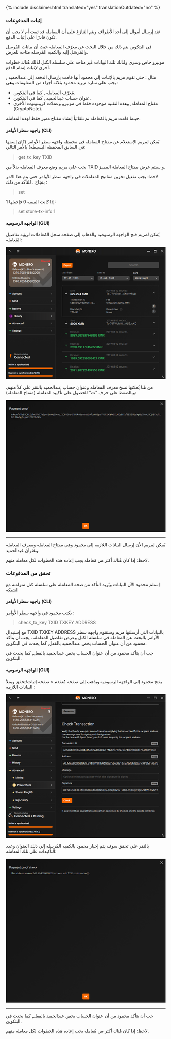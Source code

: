 {% include disclaimer.html translated="yes" translationOutdated="no" %}

### إثبات المدفوعات

عند إرسال أموال إلى أحد الأطراف ويتم التنازع علي أن المعامله قد تمت أم لا يجب أن تكون قادرًا على إثبات الدفع.

في البتكوين يتم ذلك من خلال البحث عن معرّف المعامله حيث أن بيانات المُرسل والمُرسَل إليه والكميه المُرسله متاحه للعرض.

مونيرو خاص وسري ولذلك تلك البيانات غير متاحه علي سلسله الكتل لذلك هُناك خطوات أخري لإثبات إتمام الدفع.

مثال : حتي تقوم مريم بالإثبات إلي محمود أنها قامت بإرسال الدفعه إلي عبدالحميد , يجب علي ساره تزويد محمود بثلاثه أجزاء من المعلومات وهي :

- مُعرّف المعامله , كما في البتكوين.
- عنوان حساب عبدالحميد , كما في البتكوين.
- مفتاح المعامله, وهذه التقنيه موجوده فقط في مونيرو وعملات كريبتونوت الأخري (CryptoNote).

حينما قامت مريم بالمُعامله تم تلقائياً إنشاء مفتاح مميز فقط لهذه المعامله.

#### واجهه سطر الأوامر (CLI)

يُمكن لمريم الإستعلام عن مفتاح المعامله في محفظه واجهه سطر الأوامر (كان إسمها في السابق المحفظه البسيطه) بالأمر التالي:

> get_tx_key TXID

يجب علي مريم وضع معرف المعامله بدلاً من TXID و سيتم عرض مفتاح المعاملة المميز.

لاحظ: يجب تفعيل تخزين مفاتيح المعاملات في واجهه سطر الأوامر حتي يتم هذا الامر بنجاح . للتأكد من ذلك :

> set

إذا كانت القيمه 0 فإجعلها 1:

> set store-tx-info 1

#### الواجهه الرسوميه (GUI)

يُمكن لمريم فتح الواجهه الرسوميه والذهاب إلي صفحه سجل المُعاملات لرؤيه تفاصيل المُعامله:

![History](/img/resources/user-guides/en/prove-payment/history.png)

من هُنا يُمكنها نسخ معرف المعامله وعنوان حساب عبدالحميد بالنقر علي كلاً منهم. وبالضغط علي حرف "ت" للحصول علي تأكييد المعامله (مفتاح المعامله):

![Payment proof](/img/resources/user-guides/en/prove-payment/payment-proof.png)


---

يُمكن لمريم الأن إرسال البيانات اللازمه إلي محمود وهي مفتاح المعامله ومعرف المعامله وعنوان عبدالحميد.

لاحظ: إذا كان هُناك أكثر من مُعامله يجب إعاده هذه الخطوات لكل معامله منهم.

### تحقق من المدفوعات

إستلم محمود الأن البيانات ويُريد التأكد من صحه المعامله علي سلسله كتل متزامنه مع الشبكه

#### واجهه سطر الأوامر (CLI)

يكتب محمود في واجهه سطر الأوامر :

> check_tx_key TXID TXKEY ADDRESS

مع إستبدال TXID TXKEY ADDRESS  بالبيانات التي أرسلتها مريم وستقوم واجهه سطر الأوامر بالبحث عن المعامله في سلسله الكتل وعرض تفاصيل المعامله . يجب أن يتأكد محمود من أن عنوان الحساب يخص عبدالحميد بالفعل, كما يحدث في البتكوين.

جب أن يتأكد محمود من أن عنوان الحساب يخص عبدالحميد بالفعل, كما يحدث في البتكوين.

#### الواجهه الرسوميه (GUI)

يفتح محمود إلي الواجهه الرسوميه ويذهب إلي صفحه مُتقدم > صفحه إثبات/تحقق ويملأ البيانات اللازمه :

![Check payment](/img/resources/user-guides/en/prove-payment/check-payment.png)

بالنقر علي تحقق سوف يتم إخبار محمود بالكميه المُرسله إلي ذلك العنوان وعدد التأكيدات علي تلك المعامله:

![Payment checked](/img/resources/user-guides/en/prove-payment/payment-checked.png)


---

جب أن يتأكد محمود من أن عنوان الحساب يخص عبدالحميد بالفعل, كما يحدث في البتكوين.

لاحظ: إذا كان هُناك أكثر من مُعامله يجب إعاده هذه الخطوات لكل معامله منهم.
